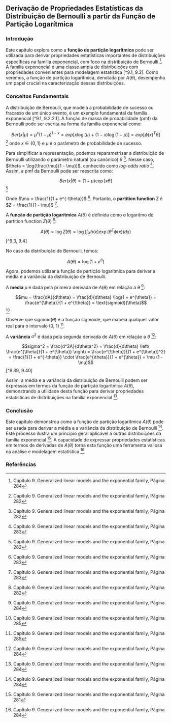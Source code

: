 ## Derivação de Propriedades Estatísticas da Distribuição de Bernoulli a partir da Função de Partição Logarítmica

### Introdução
Este capítulo explora como a **função de partição logarítmica** pode ser utilizada para derivar propriedades estatísticas importantes de distribuições específicas na família exponencial, com foco na distribuição de Bernoulli [^9.2.3]. A família exponencial é uma classe ampla de distribuições com propriedades convenientes para modelagem estatística [^9.1, 9.2]. Como veremos, a função de partição logarítmica, denotada por $A(\theta)$, desempenha um papel crucial na caracterização dessas distribuições.

### Conceitos Fundamentais
A distribuição de Bernoulli, que modela a probabilidade de sucesso ou fracasso de um único evento, é um exemplo fundamental da família exponencial [^9.1, 9.2.2.1]. A função de massa de probabilidade (pmf) da Bernoulli pode ser escrita na forma da família exponencial como:

$$Ber(x|\mu) = \mu^x (1 - \mu)^{1-x} = exp[x \log(\mu) + (1-x) \log(1 - \mu)] = exp[\phi(x)^T \theta]$$ [^9.6]
onde $x \in \{0, 1\}$ e $\mu$ é o parâmetro de probabilidade de sucesso.

Para simplificar a representação, podemos reparametrizar a distribuição de Bernoulli utilizando o parâmetro natural (ou canônico) $\theta$ [^9.4]. Nesse caso, $\theta = \log(\frac{\mu}{1 - \mu})$, conhecido como *log-odds ratio* [^9.2.2.2]. Assim, a pmf da Bernoulli pode ser reescrita como:

$$Ber(x|\theta) = (1 - \mu) \exp[x \theta]$$ [^9.8]

Onde $\mu = \frac{1}{1 + e^{-\theta}}$ [^9.9].  Portanto, o **partition function** Z é $Z = \frac{1}{1 - \mu}$ [^9.2.2.2].

A **função de partição logarítmica** $A(\theta)$ é definida como o logaritmo do partition function $Z(\theta)$ [^9.4]:

$$A(\theta) = \log Z(\theta) = \log \left( \int_{X} h(x) \exp(\theta^T \phi(x)) dx \right)$$ [^9.3, 9.4]

No caso da distribuição de Bernoulli, temos:

$$A(\theta) = \log(1 + e^{\theta})$$

Agora, podemos utilizar a função de partição logarítmica para derivar a média e a variância da distribuição de Bernoulli.

A **média** $\mu$ é dada pela primeira derivada de $A(\theta)$ em relação a $\theta$ [^9.2.3]:

$$mu = \frac{dA}{d\theta} = \frac{d}{d\theta} \log(1 + e^{\theta}) = \frac{e^{\theta}}{1 + e^{\theta}} = \text{sigmoid}(\theta)$$ [^9.38]

Observe que $\text{sigmoid}(\theta)$ é a função sigmoide, que mapeia qualquer valor real para o intervalo (0, 1) [^9.38].

A **variância** $\sigma^2$ é dada pela segunda derivada de $A(\theta)$ em relação a $\theta$ [^9.2.3]:

$$sigma^2 = \frac{d^2A}{d\theta^2} = \frac{d}{d\theta} \left( \frac{e^{\theta}}{1 + e^{\theta}} \right) = \frac{e^{\theta}}{(1 + e^{\theta})^2} = \frac{1}{1 + e^{-\theta}} \cdot \frac{e^{\theta}}{1 + e^{\theta}} = \mu (1 - \mu)$$ [^9.39, 9.40]

Assim, a média e a variância da distribuição de Bernoulli podem ser expressas em termos da função de partição logarítmica $A(\theta)$, demonstrando a utilidade desta função para derivar propriedades estatísticas de distribuições na família exponencial [^9.2.3].

### Conclusão
Este capítulo demonstrou como a função de partição logarítmica $A(\theta)$ pode ser usada para derivar a média e a variância da distribuição de Bernoulli [^9.2.3]. Este processo ilustra um princípio geral aplicável a outras distribuições da família exponencial [^9.2]. A capacidade de expressar propriedades estatísticas em termos de derivadas de $A(\theta)$ torna esta função uma ferramenta valiosa na análise e modelagem estatística [^9.2.3].

### Referências
[^9.1]: Capítulo 9. Generalized linear models and the exponential family, Página 281
[^9.2]: Capítulo 9. Generalized linear models and the exponential family, Página 281
[^9.3]: Capítulo 9. Generalized linear models and the exponential family, Página 282
[^9.4]: Capítulo 9. Generalized linear models and the exponential family, Página 282
[^9.6]: Capítulo 9. Generalized linear models and the exponential family, Página 282
[^9.8]: Capítulo 9. Generalized linear models and the exponential family, Página 282
[^9.9]: Capítulo 9. Generalized linear models and the exponential family, Página 283
[^9.2.2.1]: Capítulo 9. Generalized linear models and the exponential family, Página 282
[^9.2.2.2]: Capítulo 9. Generalized linear models and the exponential family, Página 283
[^9.2.3]: Capítulo 9. Generalized linear models and the exponential family, Página 284
[^9.38]: Capítulo 9. Generalized linear models and the exponential family, Página 285
[^9.39]: Capítulo 9. Generalized linear models and the exponential family, Página 285
[^9.40]: Capítulo 9. Generalized linear models and the exponential family, Página 285
<!-- END -->
